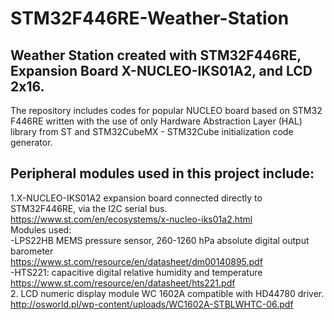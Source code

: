 # STM32F446RE-Weather-Station
## Weather Station created with STM32F446RE, Expansion Board X-NUCLEO-IKS01A2, and LCD 2x16.

The repository includes codes for popular NUCLEO board based on STM32 F446RE written with the use of only Hardware Abstraction Layer (HAL)
library from ST and STM32CubeMX - STM32Cube initialization code generator.

## Peripheral modules used in this project include:  
1.X-NUCLEO-IKS01A2 expansion board connected directly to STM32F446RE, via the I2C serial bus.  
https://www.st.com/en/ecosystems/x-nucleo-iks01a2.html  
    Modules used:  
    -LPS22HB MEMS pressure sensor, 260-1260 hPa absolute digital output barometer  
    https://www.st.com/resource/en/datasheet/dm00140895.pdf  
    -HTS221: capacitive digital relative humidity and temperature  
    https://www.st.com/resource/en/datasheet/hts221.pdf  
2. LCD numeric display module WC 1602A compatible with HD44780 driver.  
    http://osworld.pl/wp-content/uploads/WC1602A-STBLWHTC-06.pdf

    
    
    

